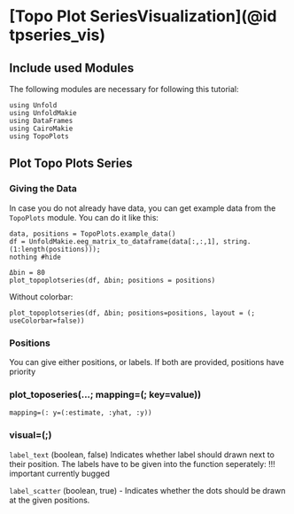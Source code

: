 # [Topo Plot SeriesVisualization](@id tpseries_vis)


## Include used Modules
The following modules are necessary for following this tutorial:
```@example main
using Unfold
using UnfoldMakie
using DataFrames
using CairoMakie
using TopoPlots
```
## Plot Topo Plots Series

### Giving the Data

In case you do not already have data, you can get example data from the `TopoPlots` module. 
You can do it like this:
```@example main
data, positions = TopoPlots.example_data()
df = UnfoldMakie.eeg_matrix_to_dataframe(data[:,:,1], string.(1:length(positions)));
nothing #hide
```

```@example main
Δbin = 80
plot_topoplotseries(df, Δbin; positions = positions)
```

Without colorbar:

```@example main
plot_topoplotseries(df, Δbin; positions=positions, layout = (; useColorbar=false))
```

### Positions
You can give either positions, or labels. If both are provided, positions have priority


### plot_toposeries(...; mapping=(; key=value))
`mapping=(: y=(:estimate, :yhat, :y))`


### visual=(;)
`label_text` (boolean, false) Indicates whether label should drawn next to their position.
The labels have to be given into the function seperately:
!!! important
    currently bugged

`label_scatter` (boolean, true) - Indicates whether the dots should be drawn at the given positions.

